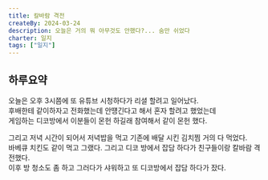 ```yaml
---
title: 칼바람 격전
createBy: 2024-03-24
description: 오늘은 거의 뭐 아무것도 안했다?... 숨만 쉬었다
charter: 일지
tags: ["일지"]
---
```


## 하루요약

오늘은 오후 3시쯤에 또 유튜브 시청하다가 리셜 할려고 일어났다.  
후배한테 같이하자고 전화했는데 안떙긴다고 해서 혼자 할려고 했었는데  
게임하는 디코방에서 이분들이 몬헌 하길래 참여해서 같이 몬헌 했다.

그리고 저녁 시간이 되어서 저녁밥을 먹고 기존에 배달 시킨 김치찜 거의 다 먹었다.  
바베큐 치킨도 같이 먹고 그랬다. 그리고 디코 방에서 잡담 하다가 친구들이랑 칼바람 격전했다.  
이후 방 청소도 좀 하고 그러다가 샤워하고 또 디코방에서 잡담 하다가 잤다.
